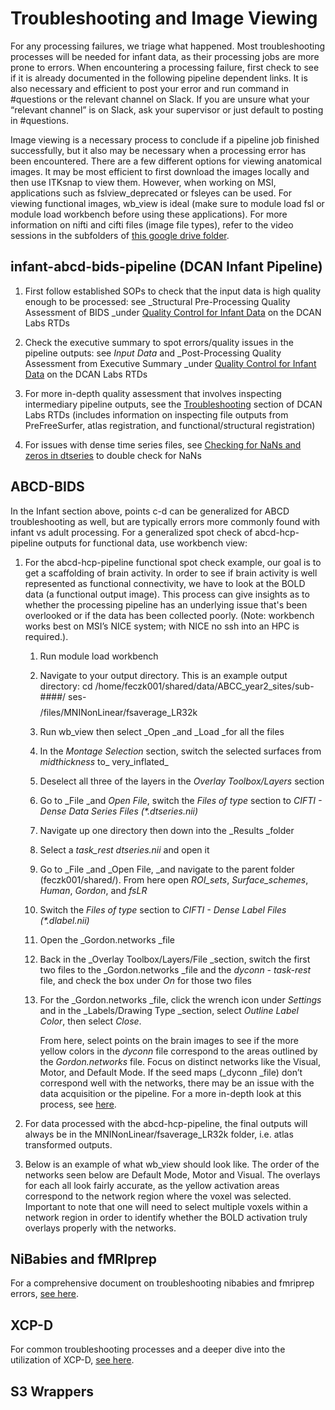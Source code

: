 # Troubleshooting and Image Viewing

For any processing failures, we triage what happened. Most troubleshooting processes will be needed for infant data, as their processing jobs are more prone to errors. When encountering a processing failure, first check to see if it is already documented in the following pipeline dependent links. It is also necessary and efficient to post your error and run command in #questions or the relevant channel on Slack. If you are unsure what your “relevant channel” is on Slack, ask your supervisor or just default to posting in #questions. 


Image viewing is a necessary process to conclude if a pipeline job finished successfully, but it also may be necessary when a processing error has been encountered. There are a few different options for viewing anatomical images. It may be most efficient to first download the images locally and then use ITKsnap to view them. However, when working on MSI, applications such as fslview_deprecated or fsleyes can be used. For viewing functional images, wb_view is ideal (make sure to module load fsl or module load workbench before using these applications). For more information on nifti and cifti files (image file types), refer to the video sessions in the subfolders of [this google drive folder](https://drive.google.com/drive/u/0/folders/1yc3w2zNYVZQvTcCgxKk_j6ecZLoyWiCM).


## infant-abcd-bids-pipeline (DCAN Infant Pipeline)

1. First follow established SOPs to check that the input data is high quality enough to be processed: see _Structural Pre-Processing Quality Assessment of BIDS _under [Quality Control for Infant Data](https://dcanlab.readthedocs.io/en/latest/manualpro/infant/qc/) on the DCAN Labs RTDs 

2. Check the executive summary to spot errors/quality issues in the pipeline outputs: see _Input Data_ and _Post-Processing Quality Assessment from Executive Summary _under [Quality Control for Infant Data](https://dcanlab.readthedocs.io/en/latest/manualpro/infant/qc/) on the DCAN Labs RTDs 

3. For more in-depth quality assessment that involves inspecting intermediary pipeline outputs, see the [Troubleshooting](https://dcanlab.readthedocs.io/en/latest/manualpro/infant/troubleshooting/) section of DCAN Labs RTDs (includes information on inspecting file outputs from PreFreeSurfer, atlas registration, and functional/structural registration)

4. For issues with dense time series files, see [Checking for NaNs and zeros in dtseries](https://docs.google.com/document/d/1dvpISFRuyKDW0Fc9OCu3GO2GOOlMZ-K8w0PPLtD3oH8/edit) to double check for NaNs

## ABCD-BIDS

In the Infant section above, points c-d can be generalized for ABCD troubleshooting as well, but are typically errors more commonly found with infant vs adult processing. For a generalized spot check of abcd-hcp-pipeline outputs for functional data, use workbench view: 

1. For the abcd-hcp-pipeline functional spot check example, our goal is to get a scaffolding of brain activity. In order to see if brain activity is well represented as functional connectivity, we have to look at the BOLD data (a functional output image). This process can give insights as to whether the processing pipeline has an underlying issue that's been overlooked or if the data has been collected poorly. (Note: workbench works best on MSI’s NICE system; with NICE no ssh into an HPC is required.).

    1. Run module load workbench

    2. Navigate to your output directory. This is an example output directory: cd /home/feczk001/shared/data/ABCC_year2_sites/sub-####/
    ses-$$$$/files/MNINonLinear/fsaverage_LR32k

    3. Run wb_view then select _Open _and _Load _for all the files

    4. In the _Montage Selection_ section, switch the selected surfaces from _midthickness_ to_ very_inflated_

    5. Deselect all three of the layers in the _Overlay Toolbox/Layers_ section 

    6. Go to _File _and _Open File_, switch the _Files of type_ section to _CIFTI - Dense Data Series Files (*.dtseries.nii)_

    7. Navigate up one directory then down into the _Results _folder

    8. Select a _task_rest dtseries.nii_ and open it 
    
    9. Go to _File _and _Open File, _and navigate to the parent folder (feczk001/shared/). From here open _ROI_sets_, _Surface_schemes_, _Human_, _Gordon_, and _fsLR_
    
    10. Switch the _Files of type_ section to _CIFTI - Dense Label Files (*.dlabel.nii)_
    
    11. Open the _Gordon.networks _file
    
    12. Back in the _Overlay Toolbox/Layers/File _section, switch the first two files to the _Gordon.networks _file and the _dyconn - task-rest_ file, and check the box under _On_ for those two files
    
    13. For the _Gordon.networks _file, click the wrench icon under _Settings_ and in the _Labels/Drawing Type _section, select _Outline Label Color_, then select _Close_.

        From here, select points on the brain images to see if the more yellow colors in the _dyconn_ file correspond to the areas outlined by the _Gordon.networks_ file. Focus on distinct networks like the Visual, Motor, and Default Mode. If the seed maps (_dyconn _file) don’t correspond well with the networks, there may be an issue with the data acquisition or the pipeline. For a more in-depth look at this process, see [here](https://umn.app.box.com/file/980329914631). 

2. For data processed with the abcd-hcp-pipeline, the final outputs will always be in the MNINonLinear/fsaverage_LR32k folder, i.e. atlas transformed outputs.

3. Below is an example of what wb_view should look like. The order of the networks seen below are Default Mode, Motor and Visual. The overlays for each all look fairly accurate, as the yellow activation areas correspond to the network region where the voxel was selected. Important to note that one will need to select multiple voxels within a network region in order to identify whether the BOLD activation truly overlays properly with the networks.


## NiBabies and fMRIprep

For a comprehensive document on troubleshooting nibabies and fmriprep errors, [see here](https://docs.google.com/document/u/0/d/16qSEPV1_FHOHBq2eJOuZLqISv-0zCbpOJQ7HesEQCv4/edit).

## XCP-D

For common troubleshooting processes and a deeper dive into the utilization of XCP-D, [see here](https://umn.app.box.com/folder/149404140292?s=3gmexhky3rtxafdo118rh1c0c2x35jl6).

## S3 Wrappers

